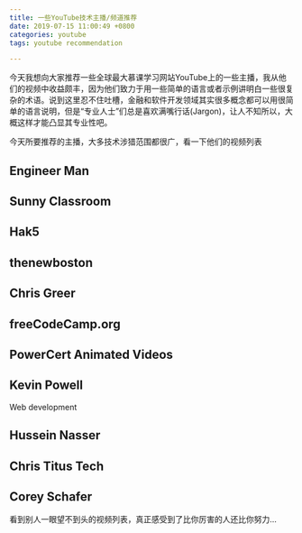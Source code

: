 ```yaml
---
title: 一些YouTube技术主播/频道推荐
date: 2019-07-15 11:00:49 +0800
categories: youtube
tags: youtube recommendation

---
```


今天我想向大家推荐一些全球最大慕课学习网站YouTube上的一些主播，我从他们的视频中收益颇丰，因为他们致力于用一些简单的语言或者示例讲明白一些很复杂的术语。说到这里忍不住吐槽，金融和软件开发领域其实很多概念都可以用很简单的语言说明，但是“专业人士”们总是喜欢满嘴行话(Jargon)，让人不知所以，大概这样才能凸显其专业性吧。

今天所要推荐的主播，大多技术涉猎范围都很广，看一下他们的视频列表

## Engineer Man

## Sunny Classroom

## Hak5
## thenewboston

## Chris Greer

## freeCodeCamp.org

## PowerCert Animated Videos

## Kevin Powell
Web development


## Hussein Nasser


## Chris Titus Tech

## Corey Schafer


看到别人一眼望不到头的视频列表，真正感受到了比你厉害的人还比你努力...